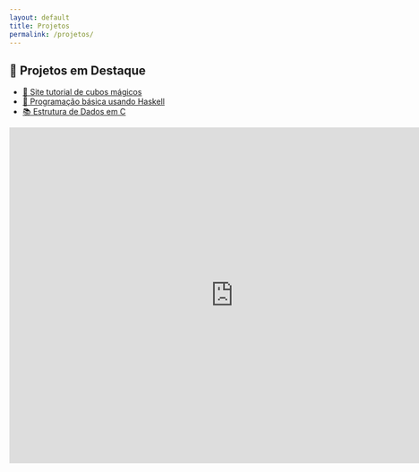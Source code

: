 ```yaml
---
layout: default
title: Projetos
permalink: /projetos/
---
```


<section>
  <h2>🚀 Projetos em Destaque</h2>
  <ul>
    <li><a href="https://github.com/MilenoMatos/projeto-final-html" target="_blank" rel="noopener noreferrer">🧩 Site tutorial de cubos mágicos</a></li>
    <li><a href="https://github.com/MilenoMatos/Programacao-Funcional-DCE673-" target="_blank" rel="noopener noreferrer">📰 Programação básica usando Haskell</a></li>
    <li><a href="https://github.com/MilenoMatos/Estrutura-de-Dados-em-C" target="_blank" rel="noopener noreferrer">📚 Estrutura de Dados em C</a></li>
  </ul>
</section>

<div class="d-flex align-items-center justify-content-center ultimo" id="simulator">
  <iframe src="https://html5.gamemonetize.com/9muvnnlb0uc2lile780euxlhm5u5c15m/" width="800" height="600" scrolling="no" frameborder="0"></iframe>
</div>